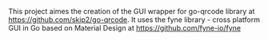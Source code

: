 This project aimes the creation of the GUI wrapper for go-qrcode library at https://github.com/skip2/go-qrcode.
It uses the fyne library - cross platform GUI in Go based on Material Design at https://github.com/fyne-io/fyne
